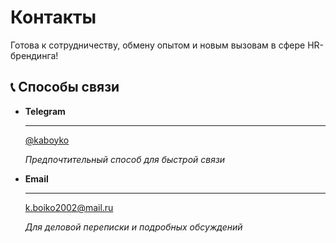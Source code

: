 
# Контакты

Готова к сотрудничеству, обмену опытом и новым вызовам в сфере HR-брендинга!

## 📞 Способы связи
<div class="grid cards" markdown>

- **Telegram**
    
    ---
    
    [@kaboyko](https://t.me/kaboyko)
    
    *Предпочтительный способ для быстрой связи*

- **Email**
    
    ---
    
    [k.boiko2002@mail.ru](mailto:k.boiko2002@mail.ru)
    
    *Для деловой переписки и подробных обсуждений*

</div>

